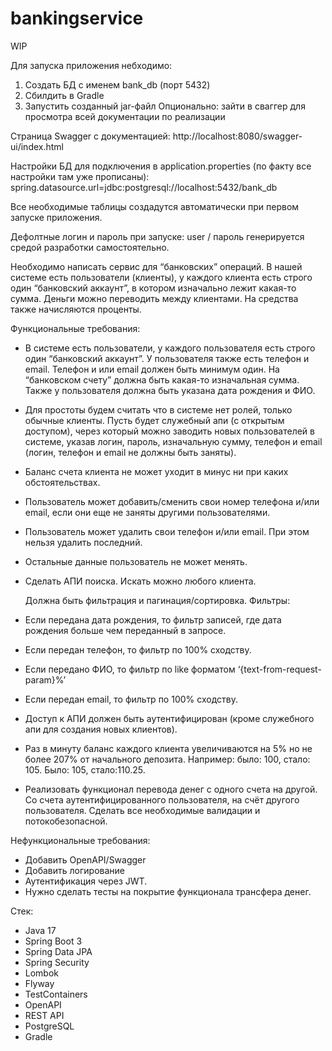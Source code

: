 # bankingservice
WIP

Для запуска приложения небходимо:
1) Создать БД с именем bank_db (порт 5432)
2) Сбилдить в Gradle
3) Запустить созданный jar-файл
Опционально: зайти в сваггер для просмотра всей документации по реализации

Страница Swagger с документацией: http://localhost:8080/swagger-ui/index.html

Настройки БД для подключения в application.properties (по факту все настройки там уже прописаны): spring.datasource.url=jdbc:postgresql://localhost:5432/bank_db

Все необходимые таблицы создадутся автоматически при первом запуске приложения.

Дефолтные логин и пароль при запуске: user / пароль генерируется средой разработки самостоятельно.




Необходимо написать сервис для “банковских” операций. В нашей системе есть пользователи (клиенты), у каждого клиента есть строго один “банковский аккаунт”, в котором изначально лежит какая-то сумма. Деньги можно переводить между клиентами. На средства также начисляются проценты.

Функциональные требования:
- В системе есть пользователи, у каждого пользователя есть строго один “банковский аккаунт”. У пользователя также есть телефон и email. Телефон и или email должен быть минимум один. На “банковском счету” должна быть какая-то изначальная сумма. Также у пользователя должна быть указана дата рождения и ФИО.
- Для простоты будем считать что в системе нет ролей, только обычные клиенты. Пусть будет служебный апи (с открытым доступом), через который можно заводить новых пользователей в системе, указав логин, пароль, изначальную сумму, телефон и email (логин, телефон и email не должны быть заняты). 
- Баланс счета клиента не может уходит в минус ни при каких обстоятельствах.
- Пользователь может добавить/сменить свои номер телефона и/или email, если они еще не заняты другими пользователями.
- Пользователь может удалить свои телефон и/или email. При этом нельзя удалить последний.
- Остальные данные пользователь не может менять.
- Сделать АПИ поиска. Искать можно любого клиента.

  Должна быть фильтрация и пагинация/сортировка. Фильтры:
- Если передана дата рождения, то фильтр записей, где дата рождения больше чем переданный в запросе.
- Если передан телефон, то фильтр по 100% сходству.
- Если передано ФИО, то фильтр по like форматом ‘{text-from-request-param}%’
- Если передан email, то фильтр по 100% сходству. 
- Доступ к АПИ должен быть аутентифицирован (кроме служебного апи для создания новых клиентов).
- Раз в минуту баланс каждого клиента увеличиваются на 5% но не более 207% от начального депозита. Например: было: 100, стало: 105. Было: 105, стало:110.25.
- Реализовать функционал перевода денег с одного счета на другой. Со счета аутентифицированного пользователя, на счёт другого пользователя. Сделать все необходимые валидации и потокобезопасной.


Нефункциональные требования:
- Добавить OpenAPI/Swagger
- Добавить логирование
- Аутентификация через JWT.
- Нужно сделать тесты на покрытие функционала трансфера денег.

Стек:
- Java 17
- Spring Boot 3
- Spring Data JPA
- Spring Security
- Lombok
- Flyway
- TestContainers
- OpenAPI
- REST API
- PostgreSQL
- Gradle
